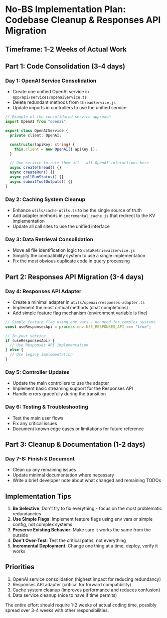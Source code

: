 # No-BS Implementation Plan: Codebase Cleanup & Responses API Migration

## Timeframe: 1-2 Weeks of Actual Work

## Part 1: Code Consolidation (3-4 days)

### Day 1: OpenAI Service Consolidation

- Create one unified OpenAI service in `app/api/services/openaiService.ts`
- Delete redundant methods from `threadService.js`
- Update imports in controllers to use the unified service

```typescript
// Example of the consolidated service approach
import OpenAI from "openai";

export class OpenAIService {
  private client: OpenAI;

  constructor(apiKey: string) {
    this.client = new OpenAI({ apiKey });
  }

  // One service to rule them all - all OpenAI interactions here
  async createThread() {}
  async createRun() {}
  async pollRunStatus() {}
  async submitToolOutputs() {}
}
```

### Day 2: Caching System Cleanup

- Enhance `utils/cache-utils.ts` to be the single source of truth
- Add adapter methods in `incremental_cache.js` that redirect to the KV implementation
- Update all call sites to use the unified interface

### Day 3: Data Retrieval Consolidation

- Move all file identification logic to `dataRetrievalService.js`
- Simplify the compatibility system to use a single implementation
- Fix the most obvious duplicate code in query processing

## Part 2: Responses API Migration (3-4 days)

### Day 4: Responses API Adapter

- Create a minimal adapter in `utils/openai/responses-adapter.ts`
- Implement the most critical methods (chat completions)
- Add simple feature flag mechanism (environment variable is fine)

```typescript
// Simple feature flag using env vars - no need for complex systems
const useResponsesApi = process.env.USE_RESPONSES_API === "true";

// In your service
if (useResponsesApi) {
  // Use Responses API implementation
} else {
  // Use legacy implementation
}
```

### Day 5: Controller Updates

- Update the main controllers to use the adapter
- Implement basic streaming support for the Responses API
- Handle errors gracefully during the transition

### Day 6: Testing & Troubleshooting

- Test the main user flows
- Fix any critical issues
- Document known edge cases or limitations for future reference

## Part 3: Cleanup & Documentation (1-2 days)

### Day 7-8: Finish & Document

- Clean up any remaining issues
- Update minimal documentation where necessary
- Write a brief developer note about what changed and remaining TODOs

## Implementation Tips

1. **Be Selective**: Don't try to fix everything - focus on the most problematic redundancies
2. **Use Simple Flags**: Implement feature flags using env vars or simple config, not complex systems
3. **Preserve Existing Behavior**: Make sure it works the same from the outside
4. **Don't Over-Test**: Test the critical paths, not everything
5. **Incremental Deployment**: Change one thing at a time, deploy, verify it works

## Priorities

1. OpenAI service consolidation (highest impact for reducing redundancy)
2. Responses API adapter (critical for forward compatibility)
3. Cache system cleanup (improves performance and reduces confusion)
4. Data service cleanup (nice to have if time permits)

The entire effort should require 1-2 weeks of actual coding time, possibly spread over 3-4 weeks with other responsibilities.
